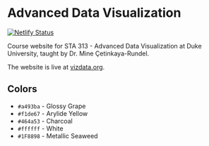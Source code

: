 # Advanced Data Visualization

[![Netlify Status](https://api.netlify.com/api/v1/badges/bd76d23c-907d-4038-9447-d69c6670a59f/deploy-status)](https://app.netlify.com/sites/vizdata/deploys)

Course website for STA 313 - Advanced Data Visualization at Duke University, taught by Dr. Mine Çetinkaya-Rundel.

The website is live at [vizdata.org](http://www.vizdata.org/).

## Colors

-   `#a493ba` - Glossy Grape
-   `#f1de67` - Arylide Yellow
-   `#464a53` - Charcoal
-   `#ffffff` - White
-   `#1F8898` - Metallic Seaweed
